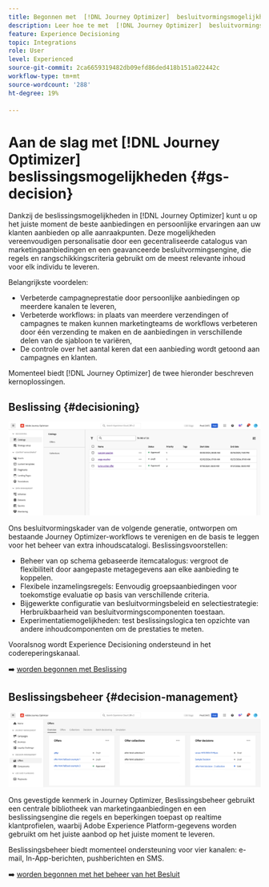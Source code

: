 ```yaml
---
title: Begonnen met  [!DNL Journey Optimizer]  besluitvormingsmogelijkheden
description: Leer hoe te met  [!DNL Journey Optimizer]  besluitvormingsmogelijkheden te werken.
feature: Experience Decisioning
topic: Integrations
role: User
level: Experienced
source-git-commit: 2ca6659319482db09efd86ded418b151a022442c
workflow-type: tm+mt
source-wordcount: '288'
ht-degree: 19%

---
```


# Aan de slag met [!DNL Journey Optimizer] beslissingsmogelijkheden {#gs-decision}

Dankzij de beslissingsmogelijkheden in [!DNL Journey Optimizer] kunt u op het juiste moment de beste aanbiedingen en persoonlijke ervaringen aan uw klanten aanbieden op alle aanraakpunten. Deze mogelijkheden vereenvoudigen personalisatie door een gecentraliseerde catalogus van marketingaanbiedingen en een geavanceerde besluitvormingsengine, die regels en rangschikkingscriteria gebruikt om de meest relevante inhoud voor elk individu te leveren.

Belangrijkste voordelen:

* Verbeterde campagneprestatie door persoonlijke aanbiedingen op meerdere kanalen te leveren,
* Verbeterde workflows: in plaats van meerdere verzendingen of campagnes te maken kunnen marketingteams de workflows verbeteren door één verzending te maken en de aanbiedingen in verschillende delen van de sjabloon te variëren,
* De controle over het aantal keren dat een aanbieding wordt getoond aan campagnes en klanten.

Momenteel biedt [!DNL Journey Optimizer] de twee hieronder beschreven kernoplossingen.

## Beslissing {#decisioning}

![](assets/gs-decisioning.png)

Ons besluitvormingskader van de volgende generatie, ontworpen om bestaande Journey Optimizer-workflows te verenigen en de basis te leggen voor het beheer van extra inhoudscatalogi. Beslissingsvoorstellen:

* Beheer van op schema gebaseerde itemcatalogus: vergroot de flexibiliteit door aangepaste metagegevens aan elke aanbieding te koppelen.
* Flexibele inzamelingsregels: Eenvoudig groepsaanbiedingen voor toekomstige evaluatie op basis van verschillende criteria.
* Bijgewerkte configuratie van besluitvormingsbeleid en selectiestrategie: Herbruikbaarheid van besluitvormingscomponenten toestaan.
* Experimentatiemogelijkheden: test beslissingslogica ten opzichte van andere inhoudcomponenten om de prestaties te meten.

Vooralsnog wordt Experience Decisioning ondersteund in het codereperingskanaal.

➡️ [ worden begonnen met Beslissing ](../experience-decisioning/gs-experience-decisioning.md)

## Beslissingsbeheer {#decision-management}

![](assets/gs-decision-management.png)

Ons gevestigde kenmerk in Journey Optimizer, Beslissingsbeheer gebruikt een centrale bibliotheek van marketingaanbiedingen en een beslissingsengine die regels en beperkingen toepast op realtime klantprofielen, waarbij Adobe Experience Platform-gegevens worden gebruikt om het juiste aanbod op het juiste moment te leveren.

Beslissingsbeheer biedt momenteel ondersteuning voor vier kanalen: e-mail, In-App-berichten, pushberichten en SMS.

➡️ [ worden begonnen met het beheer van het Besluit ](../offers/get-started/starting-offer-decisioning.md)
